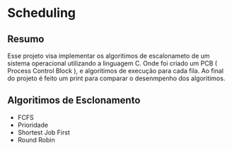 # Scheduling

## Resumo

Esse projeto visa implementar os algoritimos de escalonameto de um sistema operacional utilizando a linguagem C.
Onde foi criado um PCB ( Process Control Block ), e algoritimos de execução para cada fila. Ao final do projeto é feito um print
para comparar o desenmpenho dos algoritimos.


## Algoritimos de Esclonamento

- FCFS</br>
- Prioridade</br>
- Shortest Job First</br>
- Round Robin</br>
